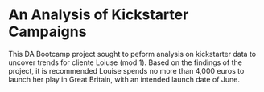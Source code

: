 # An Analysis of Kickstarter Campaigns
This DA Bootcamp project sought to peform analysis on kickstarter data to uncover trends for cliente Loiuse (mod 1).
Based on the findings of the project, it is recommended Louise spends no more than 4,000 euros to launch her play in Great Britain, with an intended launch date of June.
